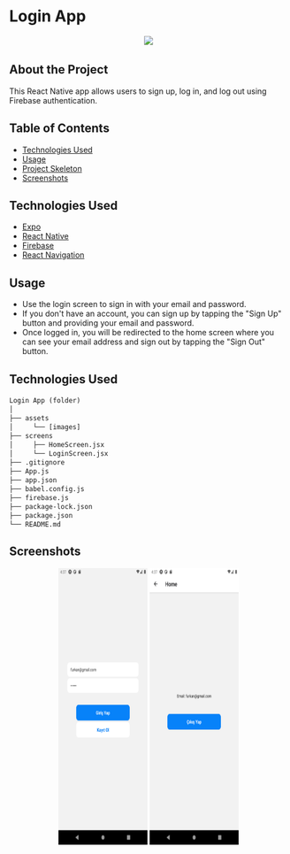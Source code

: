 # Login App

<div align="center">
  <img src="./assets/screenshots/sayi_oyunu.gif" />
</div>

## About the Project

This React Native app allows users to sign up, log in, and log out using Firebase authentication.

## Table of Contents

- [Technologies Used](#technologies-used)
- [Usage](#usage)
- [Project Skeleton](#project-skeleton)
- [Screenshots](#screenshots)

## Technologies Used

- [Expo](https://expo.dev/)
- [React Native](https://reactnative.dev/)
- [Firebase](https://firebase.google.com/)
- [React Navigation](https://reactnavigation.org/)

## Usage

- Use the login screen to sign in with your email and password.
- If you don't have an account, you can sign up by tapping the "Sign Up" button and providing your email and password.
- Once logged in, you will be redirected to the home screen where you can see your email address and sign out by tapping the "Sign Out" button.

## Technologies Used

```
Login App (folder)
│
├── assets
│     └── [images]
├── screens
│     ├── HomeScreen.jsx    
│     └── LoginScreen.jsx 
├── .gitignore
├── App.js
├── app.json
├── babel.config.js
├── firebase.js
├── package-lock.json
├── package.json
└── README.md
```

## Screenshots

<div align="center">
  <img src="./assets/screenshots/LoginScreen.png"  width="32%" height="500" />
  <img src="./assets/screenshots/HomeScreen.png"  width="32%" height="500" />
</div>